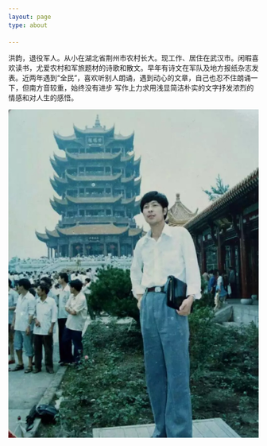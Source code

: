 ```yaml
---
layout: page
type: about

---
```


洪韵，退役军人。从小在湖北省荆州市农村长大。现工作、居住在武汉市。闲暇喜欢读书，尤爱农村和军旅题材的诗歌和散文。早年有诗文在军队及地方报纸杂志发表。近两年遇到“全民”，喜欢听别人朗诵，遇到动心的文章，自己也忍不住朗诵一下，但南方音较重，始终没有进步
写作上力求用浅显简洁朴实的文字抒发浓烈的情感和对人生的感悟。

![image-20180922075628510](/assets/blogImg/image-20180922075628510.png)